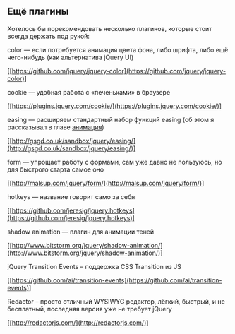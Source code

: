 ## Ещё плагины

Хотелось бы порекомендовать несколько плагинов, которые стоит всегда держать под рукой:

color — если потребуется анимация цвета фона, либо шрифта, либо ещё чего-нибудь (как альтернатива jQuery UI)

[[https://github.com/jquery/jquery-color](https://github.com/jquery/jquery-color)]

cookie — удобная работа с «печеньками» в браузере

[[https://plugins.jquery.com/cookie/](https://plugins.jquery.com/cookie/)]

easing — расширяем стандартный набор функций easing (об этом я рассказывал в главе [анимация](../30_sobitiya/touch_sobitiya.md#445091657886621-_40%_Анимация))

[[http://gsgd.co.uk/sandbox/jquery/easing/](http://gsgd.co.uk/sandbox/jquery/easing/)]

form — упрощает работу с формами, сам уже давно не пользуюсь, но для быстрого старта самое оно

[[http://malsup.com/jquery/form/](http://malsup.com/jquery/form/)]

hotkeys — название говорит само за себя

[[https://github.com/jeresig/jquery.hotkeys](https://github.com/jeresig/jquery.hotkeys)]

shadow animation — плагин для анимации теней

[[http://www.bitstorm.org/jquery/shadow-animation/](http://www.bitstorm.org/jquery/shadow-animation/)]

jQuery Transition Events – поддержка CSS Transition из JS

[[https://github.com/ai/transition-events](https://github.com/ai/transition-events)]

Redactor – просто отличный WYSIWYG редактор, лёгкий, быстрый, и не бесплатный, последняя версия уже не требует jQuery

[[http://redactorjs.com/](http://redactorjs.com/)]